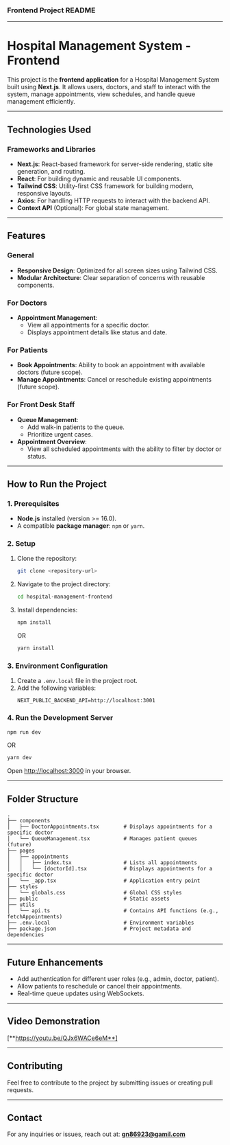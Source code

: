 ### **Frontend Project README**

---

# **Hospital Management System - Frontend**

This project is the **frontend application** for a Hospital Management System built using **Next.js**. It allows users, doctors, and staff to interact with the system, manage appointments, view schedules, and handle queue management efficiently.

---

## **Technologies Used**

### **Frameworks and Libraries**
- **Next.js**: React-based framework for server-side rendering, static site generation, and routing.
- **React**: For building dynamic and reusable UI components.
- **Tailwind CSS**: Utility-first CSS framework for building modern, responsive layouts.
- **Axios**: For handling HTTP requests to interact with the backend API.
- **Context API** (Optional): For global state management.
  
---

## **Features**

### **General**
- **Responsive Design**: Optimized for all screen sizes using Tailwind CSS.
- **Modular Architecture**: Clear separation of concerns with reusable components.

### **For Doctors**
- **Appointment Management**:
  - View all appointments for a specific doctor.
  - Displays appointment details like status and date.
  
### **For Patients**
- **Book Appointments**: Ability to book an appointment with available doctors (future scope).
- **Manage Appointments**: Cancel or reschedule existing appointments (future scope).

### **For Front Desk Staff**
- **Queue Management**:
  - Add walk-in patients to the queue.
  - Prioritize urgent cases.
- **Appointment Overview**:
  - View all scheduled appointments with the ability to filter by doctor or status.

---

## **How to Run the Project**

### **1. Prerequisites**
- **Node.js** installed (version >= 16.0).
- A compatible **package manager**: `npm` or `yarn`.

### **2. Setup**
1. Clone the repository:
   ```bash
   git clone <repository-url>
   ```
2. Navigate to the project directory:
   ```bash
   cd hospital-management-frontend
   ```
3. Install dependencies:
   ```bash
   npm install
   ```
   OR
   ```bash
   yarn install
   ```

### **3. Environment Configuration**
1. Create a `.env.local` file in the project root.
2. Add the following variables:
   ```plaintext
   NEXT_PUBLIC_BACKEND_API=http://localhost:3001
   ```

### **4. Run the Development Server**
```bash
npm run dev
```
OR
```bash
yarn dev
```
Open [http://localhost:3000](http://localhost:3000) in your browser.

---

## **Folder Structure**

```plaintext
.
├── components
│   ├── DoctorAppointments.tsx        # Displays appointments for a specific doctor
│   └── QueueManagement.tsx           # Manages patient queues (future)
├── pages
│   ├── appointments
│   │   ├── index.tsx                 # Lists all appointments
│   │   └── [doctorId].tsx            # Displays appointments for a specific doctor
│   └── _app.tsx                      # Application entry point
├── styles
│   └── globals.css                   # Global CSS styles
├── public                            # Static assets
├── utils
│   └── api.ts                        # Contains API functions (e.g., fetchAppointments)
├── .env.local                        # Environment variables
├── package.json                      # Project metadata and dependencies
```

---

## **Future Enhancements**
- Add authentication for different user roles (e.g., admin, doctor, patient).
- Allow patients to reschedule or cancel their appointments.
- Real-time queue updates using WebSockets.

---

## **Video Demonstration**

[**https://youtu.be/QJx6WACe6eM**]

---

## **Contributing**
Feel free to contribute to the project by submitting issues or creating pull requests.

---

## **Contact**
For any inquiries or issues, reach out at: **gn86923@gamil.com**

